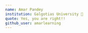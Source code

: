 ```yaml
---
name: Amar Pandey
institution: Galgotias University 🚩
quote: Yes, you are right!!
github_user: amarlearning
---
```

